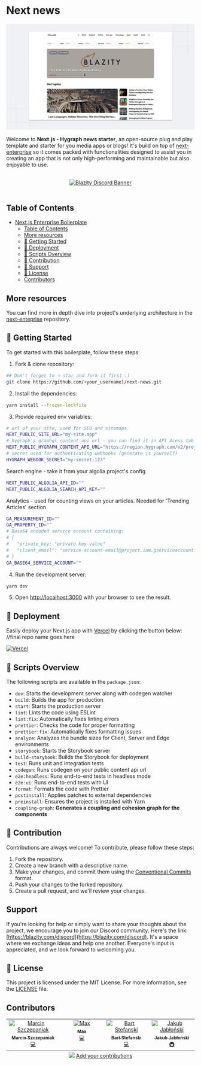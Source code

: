 # Next news

[![Project intro image](./project-screenshot.png)](https://hygraph-next-enterprise.vercel.app/en)

Welcome to **Next.js - Hygraph news starter**, an open-source plug and play template and starter for you media apps or blogs! It's build on top of [next-enterprise](https://github.com/Blazity/next-enterprise) so it comes packed with functionalities designed to assist you in creating an app that is not only high-performing and maintainable but also enjoyable to use.

<br />
<a href="https://discord.gg/fyWtyNKmfX" style="width: 100%; display: flex; justify-content: center;">
  <img src="https://discordapp.com/api/guilds/1111676875782234175/widget.png?style=banner2" alt="Blazity Discord Banner"/>
</a>
<br />

## Table of Contents

- [Next.js Enterprise Boilerplate](#nextjs-enterprise-boilerplate)
  - [Table of Contents](#table-of-contents)
  - [More resources](#more-resources)
  - [🎯 Getting Started](#-getting-started)
  - [🚀 Deployment](#-deployment)
  - [📃 Scripts Overview](#-scripts-overview)
  - [🤝 Contribution](#-contribution)
  - [💌 Support](#support)
  - [📜 License](#-license)
  - [Contributors](#contributors)

## More resources

You can find more in depth dive into project's underlying architecture in the [next-enteprise](https://github.com/Blazity/next-enterprise) repository.

## 🎯 Getting Started

To get started with this boilerplate, follow these steps:

1. Fork & clone repository:

```bash
## Don't forget to ⭐ star and fork it first :)
git clone https://github.com/<your_username)/next-news.git
```

2. Install the dependencies:

```bash
yarn install --frozen-lockfile
```

3. Provide required env variables:

```bash
# url of your site, used for SEO and sitemaps
NEXT_PUBLIC_SITE_URL="my-site.app"
# hygraph's graphql content api url - you can find it in API Acess tab on Hygraph
NEXT_PUBLIC_HYGRAPH_CONTENT_API_URL="https://region.hygraph.com/v2/projectId/environment"
# secret used for authenticating webhooks (generate it yourself)
HYGRAPH_WEBOOK_SECRET="my-secret-123"
```

Search engine - take it from your algolia project's config
```bash
NEXT_PUBLIC_ALGOLIA_API_ID=""
NEXT_PUBLIC_ALGOLIA_SEARCH_API_KEY=""
```

Analytics - used for counting views on your articles. Needed for 'Trending Articles' section
```bash
GA_MEASUREMENT_ID=""
GA_PROPERTY_ID=""
# Base64 endoded service account containing:
# {
#   "private_key: "private-key-value"
#   "client_email": "service-account-email@project.iam.gserviceaccount.com"
# }
GA_BASE64_SERVICE_ACCOUNT=""
```

4. Run the development server:

```bash
yarn dev
```

5. Open [http://localhost:3000](http://localhost:3000) with your browser to see the result.


## 🚀 Deployment

Easily deploy your Next.js app with [Vercel](https://vercel.com/new?utm_medium=default-template&filter=next.js&utm_source=github&utm_campaign=next-enterprise) by clicking the button below: //final repo name goes here

[![Vercel](https://vercel.com/button)](https://vercel.com/new/git/external?repository-url=https://github.com/Blazity/next-news)

## 📃 Scripts Overview

The following scripts are available in the `package.json`:

- `dev`: Starts the development server along with codegen watcher
- `build`: Builds the app for production
- `start`: Starts the production server
- `lint`: Lints the code using ESLint
- `lint:fix`: Automatically fixes linting errors
- `prettier`: Checks the code for proper formatting
- `prettier:fix`: Automatically fixes formatting issues
- `analyze`: Analyzes the bundle sizes for Client, Server and Edge environments
- `storybook`: Starts the Storybook server
- `build-storybook`: Builds the Storybook for deployment
- `test`: Runs unit and integration tests
- `codegen`: Runs codegen on your public content api url
- `e2e:headless`: Runs end-to-end tests in headless mode
- `e2e:ui`: Runs end-to-end tests with UI
- `format`: Formats the code with Prettier
- `postinstall`: Applies patches to external dependencies
- `preinstall`: Ensures the project is installed with Yarn
- `coupling-graph`: **Generates a coupling and cohesion graph for the components**

## 🤝 Contribution

Contributions are always welcome! To contribute, please follow these steps:

1. Fork the repository.
2. Create a new branch with a descriptive name.
3. Make your changes, and commit them using the [Conventional Commits](https://www.conventionalcommits.org/) format.
4. Push your changes to the forked repository.
5. Create a pull request, and we'll review your changes.

## Support

If you're looking for help or simply want to share your thoughts about the project, we encourage you to join our Discord community. Here's the link: [https://blazity.com/discord](https://blazity.com/discord). It's a space where we exchange ideas and help one another. Everyone's input is appreciated, and we look forward to welcoming you.

## 📜 License

This project is licensed under the MIT License. For more information, see the [LICENSE](./LICENSE) file.

## Contributors

<!-- ALL-CONTRIBUTORS-LIST:START - Do not remove or modify this section -->
<!-- prettier-ignore-start -->
<!-- markdownlint-disable -->
<table>
  <tbody>
    <tr>
      <td align="center" valign="top" width="14.28%"><a href="https://github.com/Pierniki"><img src="https://avatars.githubusercontent.com/u/35572075?v=4?s=100" width="100px;" alt="Marcin Szczepaniak"/><br /><sub><b>Marcin Szczepaniak</b></sub></a><br /><a href="https://github.com/Blazity/next-news/commits?author=Pierniki" title="Code">💻</a></td>
      <td align="center" valign="top" width="14.28%"><a href="https://github.com/Max-Mogilski"><img src="https://avatars.githubusercontent.com/u/42366462?v=4?s=100" width="100px;" alt="Max"/><br /><sub><b>Max</b></sub></a><br /><a href="https://github.com/Blazity/next-news/commits?author=Max-Mogilski" title="Code">💻</a></td>
      <td align="center" valign="top" width="14.28%"><a href="https://bstefanski.com/"><img src="https://avatars.githubusercontent.com/u/28964599?v=4?s=100" width="100px;" alt="Bart Stefanski"/><br /><sub><b>Bart Stefanski</b></sub></a><br /><a href="https://github.com/Blazity/next-enterprise/commits?author=bmstefanski" title="(next-enterprise) code">💻</a></td>
      <td align="center" valign="top" width="14.28%"><a href="https://github.com/jjablonski-it"><img src="https://avatars.githubusercontent.com/u/51968772?v=4?s=100" width="100px;" alt="Jakub Jabłoński"/><br /><sub><b>Jakub Jabłoński</b></sub></a><br /><a href="#infra-jjablonski-it" title="(next-enterprise) infra">🚇</a></td>
    </tr>
  </tbody>
  <tfoot>
    <tr>
      <td align="center" size="13px" colspan="7">
        <img src="https://raw.githubusercontent.com/all-contributors/all-contributors-cli/1b8533af435da9854653492b1327a23a4dbd0a10/assets/logo-small.svg">
          <a href="https://all-contributors.js.org/docs/en/bot/usage">Add your contributions</a>
        </img>
      </td>
    </tr>
  </tfoot>
</table>

<!-- markdownlint-restore -->
<!-- prettier-ignore-end -->

<!-- ALL-CONTRIBUTORS-LIST:END -->
